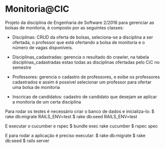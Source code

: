 
# Monitoria@CIC
Projeto da disciplina de Engenharia de Software 2/2016 para gerenciar as bolsas de monitoria, é composto
por as seguintes classes:
  
  * Disciplinas: CRUD da oferta de bolsas, seleciona-se a disciplina a ser ofertada, o professor 
  que está ofertando a bolsa de monitoria e o número de vagas disponíveis.
  
  * Disciplinas_cadastradas: gerencia o resultado do crawler, na tabela disciplinas_cadastradas estao todas 
  as disciplinas ofertadas pelo CiC no semestre
  
  * Professores: gerencia o cadastro de professores, e exibe os professores cadastrados e assim é possivel 
  selecionar um professor para ofertar uma bolsa de monitoria
  
  * Inscricao de candidatos: cadastro de candidato que desejam se aplicar a monitoria de um certa disciplina
  
Para rodar os testes é necessário criar o banco de dados e inicializa-lo:
  $ rake db:migrate RAILS_ENV=test
  $ rake db:seed RAILS_ENV=test

E executar o cucumber e rspec
  $ bundle exec rake cucumber
  $ rspec spec
  
E para rodar a aplicaçâo é preciso executar:
  $ rake db:migrate
  $ rake db:seed
  $ rails server
